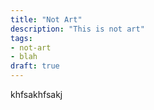 ```yaml
---
title: "Not Art"
description: "This is not art"
tags:
- not-art
- blah
draft: true
---
```


khfsakhfsakj
